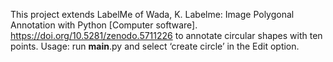 This project extends LabelMe of Wada, K. Labelme: Image Polygonal Annotation with Python [Computer software]. https://doi.org/10.5281/zenodo.5711226 to annotate circular shapes with ten points. Usage: run __main__.py and select ‘create circle’ in the Edit option.
